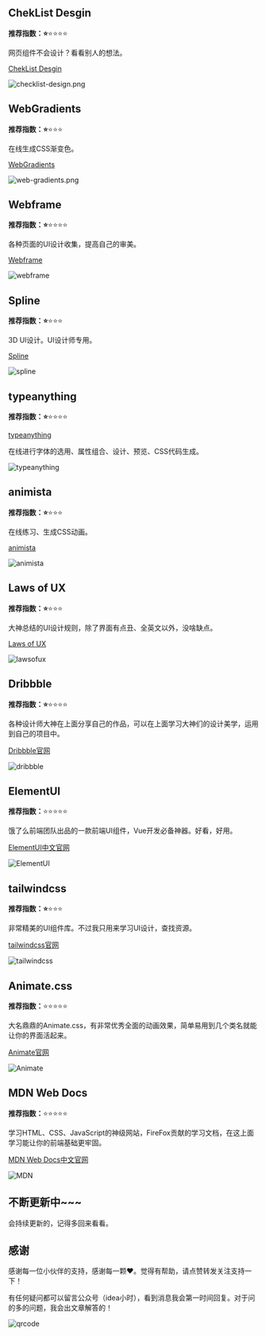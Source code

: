 
## ChekList  Desgin

**推荐指数：⭐️**⭐️⭐️⭐️⭐️

网页组件不会设计？看看别人的想法。

[ChekList  Desgin](https://www.checklist.design/)

![checklist-design.png](https://nullpointer.netlify.app/images/checklist-design.png)

## WebGradients

**推荐指数：⭐️**⭐️⭐️⭐️

在线生成CSS渐变色。

[WebGradients](https://webgradients.com/)

![web-gradients.png](https://nullpointer.netlify.app/images/web-gradients.png)

## Webframe

**推荐指数：⭐️**⭐️⭐️⭐️⭐️

各种页面的UI设计收集，提高自己的审美。

[Webframe](https://webframe.xyz/)

![webframe](https://nullpointer.netlify.app/images/web-frame-xyz.png)



## Spline

**推荐指数：⭐️**⭐️⭐️⭐️

3D UI设计。UI设计师专用。

[Spline](https://spline.design/)

![spline](https://nullpointer.netlify.app/images/spline.png)



## typeanything

**推荐指数：⭐️**⭐️⭐️⭐️⭐️

[typeanything](https://app.typeanything.io/)

在线进行字体的选用、属性组合、设计、预览、CSS代码生成。

![typeanything](https://nullpointer.netlify.app/images/type-anything.png)

## animista

**推荐指数：⭐️**⭐️⭐️⭐️

在线练习、生成CSS动画。

[animista](https://animista.net/)

![animista](https://nullpointer.netlify.app/images/animista.png)



## Laws of UX

**推荐指数：⭐️**⭐️⭐️⭐️

大神总结的UI设计规则，除了界面有点丑、全英文以外，没啥缺点。

[Laws of UX](https://lawsofux.com/)

![lawsofux](https://nullpointer.netlify.app/images/lawsofux.png)






## Dribbble

**推荐指数：⭐️**⭐️⭐️⭐️⭐️

各种设计师大神在上面分享自己的作品，可以在上面学习大神们的设计美学，运用到自己的项目中。

[Dribbble官网](https://dribbble.com/)

![dribbble](https://nullpointer.netlify.app/images/dribbble.png)



## ElementUI

**推荐指数：**⭐️⭐️⭐️⭐️⭐️

饿了么前端团队出品的一款前端UI组件，Vue开发必备神器。好看，好用。

[ElementUI中文官网](https://element.eleme.cn/#/zh-CN)

![ElementUI](https://nullpointer.netlify.app/images/ElementUI.png)



## tailwindcss

**推荐指数：⭐️**⭐️⭐️⭐️

非常精美的UI组件库。不过我只用来学习UI设计，查找资源。

[tailwindcss官网](https://www.tailwindcss.cn/resources)

![tailwindcss](https://nullpointer.netlify.app/images/tailwindcss.png)



## Animate.css

**推荐指数：**⭐️⭐️⭐️⭐️⭐️

大名鼎鼎的Animate.css，有非常优秀全面的动画效果，简单易用到几个类名就能让你的界面活起来。

[Animate官网](https://animate.style/)

![Animate](https://nullpointer.netlify.app/images/Animate.png)



## MDN Web Docs

**推荐指数：**⭐️⭐️⭐️⭐️⭐️

学习HTML、CSS、JavaScript的神级网站，FireFox贡献的学习文档，在这上面学习能让你的前端基础更牢固。

[MDN Web Docs中文官网](https://developer.mozilla.org/zh-CN/docs/Web)

![MDN](https://nullpointer.netlify.app/images/MDN-Web-Docs.png)






## 不断更新中~~~

会持续更新的，记得多回来看看。



## 感谢

感谢每一位小伙伴的支持，感谢每一颗❤️。觉得有帮助，请点赞转发关注支持一下！

有任何疑问都可以留言公众号（idea小时），看到消息我会第一时间回复。对于问的多的问题，我会出文章解答的！

![qrcode](https://nullpointer.netlify.app/images/qrcode.png)




